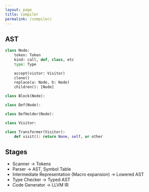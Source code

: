 ```yaml
---
layout: page
title: Compiler
permalink: /compiler/
---
```


## AST

```python
class Node:
    token: Token
    kind: call, def, class, etc
    type: Type

    accept(vistor: Visitor)
    clone()
    replace(a: Node, b: Node)
    children(): [Node]

class Block(Node):

class Def(Node):

class DefHolder(Node):

```

```python
class Visitor:

class Transformer(Visitor):
    def visit(): return None, self, or other
```

## Stages

- Scanner -> Tokens
- Parser -> AST, Symbol Table
- Intermediate Representation (Macro expansion) -> Lowered AST
- Type Checker -> Typed AST
- Code Generator -> LLVM IR
